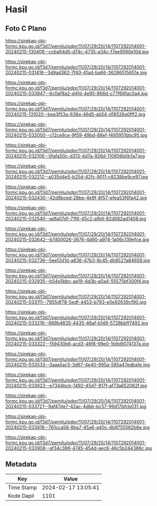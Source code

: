 # Hasil

## Foto C Plano

https://sirekap-obj-formc.kpu.go.id/f3d7/pemilu/pdpr/11/07/29/20/14/1107292014001-20240215-130406--ccba64d5-d74c-4735-a34c-f7ee9590e10d.jpg

https://sirekap-obj-formc.kpu.go.id/f3d7/pemilu/pdpr/11/07/29/20/14/1107292014001-20240215-031418--3d9ad362-7f40-41ad-ba66-36286515651e.jpg

https://sirekap-obj-formc.kpu.go.id/f3d7/pemilu/pdpr/11/07/29/20/14/1107292014001-20240215-033947--6c0af8a2-d4fd-4e95-866d-c77f66fac0a4.jpg

https://sirekap-obj-formc.kpu.go.id/f3d7/pemilu/pdpr/11/07/29/20/14/1107292014001-20240215-131020--bea3f53a-638a-46d5-ab54-d18526a0fff2.jpg

https://sirekap-obj-formc.kpu.go.id/f3d7/pemilu/pdpr/11/07/29/20/14/1107292014001-20240215-032000--c12ce9ce-9f59-49bd-88ef-f495951bbc95.jpg

https://sirekap-obj-formc.kpu.go.id/f3d7/pemilu/pdpr/11/07/29/20/14/1107292014001-20240215-032106--0fafa50c-d313-4d7a-926d-110856b0b1a7.jpg

https://sirekap-obj-formc.kpu.go.id/f3d7/pemilu/pdpr/11/07/29/20/14/1107292014001-20240215-032212--a035d4e5-b25d-42fc-9011-c8238be9ce97.jpg

https://sirekap-obj-formc.kpu.go.id/f3d7/pemilu/pdpr/11/07/29/20/14/1107292014001-20240215-032430--42d8bced-28be-4e9f-8f57-efea53f6fa42.jpg

https://sirekap-obj-formc.kpu.go.id/f3d7/pemilu/pdpr/11/07/29/20/14/1107292014001-20240215-032540--adfa07d1-71f6-45c2-afb6-82d062ad1408.jpg

https://sirekap-obj-formc.kpu.go.id/f3d7/pemilu/pdpr/11/07/29/20/14/1107292014001-20240215-032642--b7d00026-3676-4d90-a974-1a06c139efce.jpg

https://sirekap-obj-formc.kpu.go.id/f3d7/pemilu/pdpr/11/07/29/20/14/1107292014001-20240215-032736--5ee12d1d-a836-47b3-9c45-db8527a84659.jpg

https://sirekap-obj-formc.kpu.go.id/f3d7/pemilu/pdpr/11/07/29/20/14/1107292014001-20240215-032935--b54e5bbc-ae19-4d3b-a0a4-55575bf300f4.jpg

https://sirekap-obj-formc.kpu.go.id/f3d7/pemilu/pdpr/11/07/29/20/14/1107292014001-20240215-033111--7955df78-5edf-4453-b793-e0e92639cf90.jpg

https://sirekap-obj-formc.kpu.go.id/f3d7/pemilu/pdpr/11/07/29/20/14/1107292014001-20240215-033216--669b4835-4435-46af-b149-5728bbff7492.jpg

https://sirekap-obj-formc.kpu.go.id/f3d7/pemilu/pdpr/11/07/29/20/14/1107292014001-20240215-033322--159430b6-acd3-46f8-99e0-1b9d9074137a.jpg

https://sirekap-obj-formc.kpu.go.id/f3d7/pemilu/pdpr/11/07/29/20/14/1107292014001-20240215-033533--3aaa5ac5-3d67-4e40-995a-585a47edba1e.jpg

https://sirekap-obj-formc.kpu.go.id/f3d7/pemilu/pdpr/11/07/29/20/14/1107292014001-20240215-033622--e7344bcb-1492-45d7-917f-af73a652062f.jpg

https://sirekap-obj-formc.kpu.go.id/f3d7/pemilu/pdpr/11/07/29/20/14/1107292014001-20240215-033721--9af47de7-42ac-4dbb-bc57-99d17bfcb031.jpg

https://sirekap-obj-formc.kpu.go.id/f3d7/pemilu/pdpr/11/07/29/20/14/1107292014001-20240215-033818--761cca58-8ba7-45a6-a40c-4b9755582b6e.jpg

https://sirekap-obj-formc.kpu.go.id/f3d7/pemilu/pdpr/11/07/29/20/14/1107292014001-20240215-033908--af34c386-4745-454d-aec6-46c5b244386c.jpg


## Metadata

| Key        | Value               |
| ---------- | ------------------- |
| Time Stamp | 2024-02-17 13:05:41 |
| Kode Dapil | 1101                |



